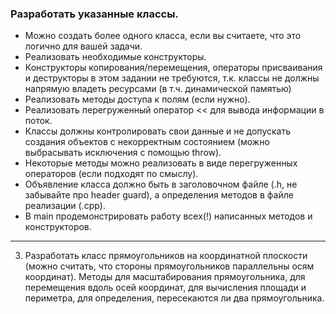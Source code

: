 ### Разработать указанные классы.
- Можно создать более одного класса, если вы считаете, что это логично для вашей задачи.
- Реализовать необходимые конструкторы.
- Конструкторы копирования/перемещения, операторы присваивания и деструкторы в этом
задании не требуются, т.к. классы не должны напрямую владеть ресурсами (в т.ч.
динамической памятью)
- Реализовать методы доступа к полям (если нужно).
- Реализовать перегруженный оператор &lt;&lt; для вывода информации в поток.
- Классы должны контролировать свои данные и не допускать создания объектов с
некорректным состоянием (можно выбрасывать исключения с помощью throw).
- Некоторые методы можно реализовать в виде перегруженных операторов (если подходят
по смыслу).
- Объявление класса должно быть в заголовочном файле (.h, не забывайте про header guard),
а определения методов в файле реализации (.cpp).
- В main продемонстрировать работу всех(!) написанных методов и конструкторов.

---
3. Разработать класс прямоугольников на координатной плоскости (можно считать, что стороны
прямоугольников параллельны осям координат). Методы для масштабирования
прямоугольника, для перемещения вдоль осей координат, для вычисления площади и
периметра, для определения, пересекаются ли два прямоугольника.
